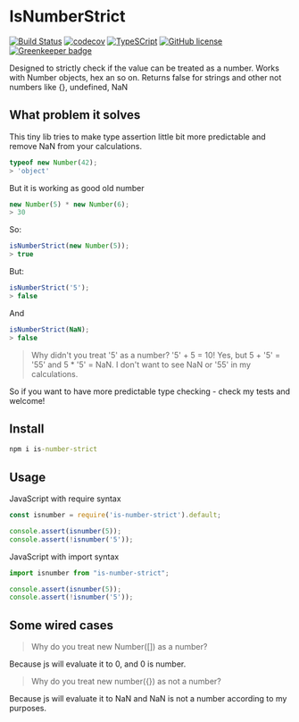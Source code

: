 # IsNumberStrict

[![Build Status](https://travis-ci.org/Drag13/IsNumberStrict.svg?branch=master)](https://travis-ci.org/Drag13/IsNumberStrict)
[![codecov](https://codecov.io/gh/Drag13/isnumberstrict/branch/master/graph/badge.svg)](https://codecov.io/gh/Drag13/isnumberstrict)
[![TypeSCript](https://img.shields.io/badge/TypeScript-Ready-brightgreen.svg)](https://github.com/Drag13/IsNumberStrict)
[![GitHub license](https://img.shields.io/github/license/Drag13/WhenDo.svg)](https://github.com/Drag13/IsNumberStrict/blob/master/LICENSE) [![Greenkeeper badge](https://badges.greenkeeper.io/Drag13/IsNumberStrict.svg)](https://greenkeeper.io/)

Designed to strictly check if the value can be treated as a number. Works with Number objects, hex an so on. Returns false for strings and other not numbers like {}, undefined, NaN

## What problem it solves

This tiny lib tries to make type assertion little bit more predictable and remove NaN from your calculations.

```javascript
typeof new Number(42);
> 'object'
```

But it is working as good old number

```javascript
new Number(5) * new Number(6);
> 30
```

So:

```javascript
isNumberStrict(new Number(5));
> true
```

But:

```javascript
isNumberStrict('5');
> false
```

And 

```javascript
isNumberStrict(NaN);
> false
```

> Why didn't you treat '5' as a number? '5' + 5 = 10!
Yes, but 5 + '5' = '55' and 5 * '5' = NaN. I don't want to see NaN or '55' in my calculations.

So if you want to have more predictable type checking - check my tests and welcome!

## Install

```cmd
npm i is-number-strict
```

## Usage

JavaScript with require syntax

```javascript
const isnumber = require('is-number-strict').default;

console.assert(isnumber(5));
console.assert(!isnumber('5'));
```

JavaScript with import syntax

```javascript
import isnumber from "is-number-strict";

console.assert(isnumber(5));
console.assert(!isnumber('5'));
```

## Some wired cases

> Why do you treat new Number([]) as a number?

Because js will evaluate it to 0, and 0 is number.

> Why do you treat new number({}) as not a number?

Because js will evaluate it to  NaN and NaN is not a number according to my purposes.